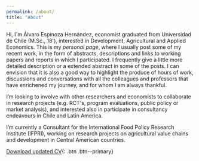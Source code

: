 ```yaml
---
permalink: /about/
title: "About"
---
```

Hi, I´m Álvaro Espinoza Hernández, economist graduated from Universidad de Chile (M.Sc., 18'), interested in Development, Agricultural and Applied Economics. This is my *personal page*, where I usually post some of my recent work, in the form of abstracts, descriptions and links to working papers and reports in which I participated. I frequently give a little more detailed description or a extended abstract in some of the posts. I can envision that it is also a good way to highlight the produce of hours of work, discussions and conversations with all the colleagues and professors that have enrichened my journey, and for whom I am always thankful.

I’m looking to involve with other researchers and economists to collaborate in research projects (e.g. RCT's, program evaluations, public policy or market analysis), and interested also in participate in consultancy endeavours in Chile and Latin America. 

I’m currently a Consultant for the International Food Policy Research Institute (IFPRI), working on research projects on agricultural value chains and development in Central American countries.



[Download updated CV](https://alvaroeh.github.io/assets/cv_eng.pdf){: .btn .btn--primary}
